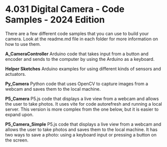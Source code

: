 # 4.031 Digital Camera - Code Samples - 2024 Edition

There are a few different code samples that you can use to build your camera. Look at the readme.md file in each folder for more information on how to use them.

**A_CameraController**
Arduino code that takes input from a button and encoder and sends to the computer by using the Arduino as a keyboard. 

**Helper Sketches**
Arduino examples for using different kinds of sensors and actuators.

**Py_Camera**
Python code that uses OpenCV to capture images from a webcam and saves them to the local machine.

**P5_Camera**
P5.js code that displays a live view from a webcam and allows the user to take photos. It uses vite for code autorefresh and running a local server. This version is more complex from the one below, but it is easier to expand upon.

**P5_Camera_Simple**
P5.js code that displays a live view from a webcam and allows the user to take photos and saves them to the local machine. It has two ways to save a photo: using a keyboard input or pressing a button on the screen.




